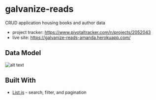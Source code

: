 # galvanize-reads
CRUD application housing books and author data

* project tracker: https://www.pivotaltracker.com/n/projects/2052043
* live site: https://galvanize-reads-amanda.herokuapp.com/

## Data Model

![alt text]()

## Built With

* [List.js](http://listjs.com/api/) - search, filter, and pagination



